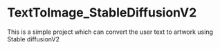 # TextToImage_StableDiffusionV2
This is a simple project which can convert the user text to artwork using Stable diffusionV2 
